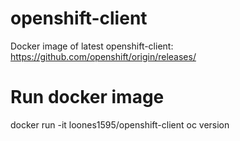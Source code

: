 # openshift-client
Docker image of latest openshift-client: https://github.com/openshift/origin/releases/

# Run docker image
docker run -it  loones1595/openshift-client oc version
